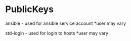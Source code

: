 # PublicKeys

ansible - used for ansible service account *user may vary

std-login - used for login to hosts *user may vary
